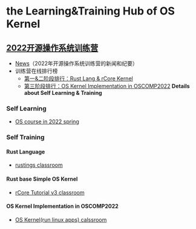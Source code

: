 # the Learning&Training Hub of OS Kernel

## [2022开源操作系统训练营](https://learningos.github.io/rust-based-os-comp2022/)

- [News](./news.md)（2022年开源操作系统训练营的新闻和纪要）
- 训练营在线排行榜
  - [第一&二阶段排行：Rust Lang & rCore Kernel](https://learningos.github.io/classroom-grading/)
  - [第三阶段排行：OS Kernel Implementation in OSCOMP2022](https://os-autograding.github.io/classroom-grading-template/)
**Details about Self Learning & Training**

### Self Learning
- [OS course in 2022 spring](https://github.com/LearningOS/rust-based-os-comp2022/blob/main/relatedinfo.md)
 
### Self Training
#### Rust Language
- [rustings classroom](https://github.com/LearningOS/rustlings)
#### Rust base Simple OS Kernel
- [rCore Tutorial v3 classroom](https://github.com/LearningOS/rust-based-os-comp2022#kernel-labs)
#### OS Kernel Implementation in OSCOMP2022
- [OS Kernel(run linux apps) calssroom](https://github.com/LearningOS/oscomp-kernel-training)
